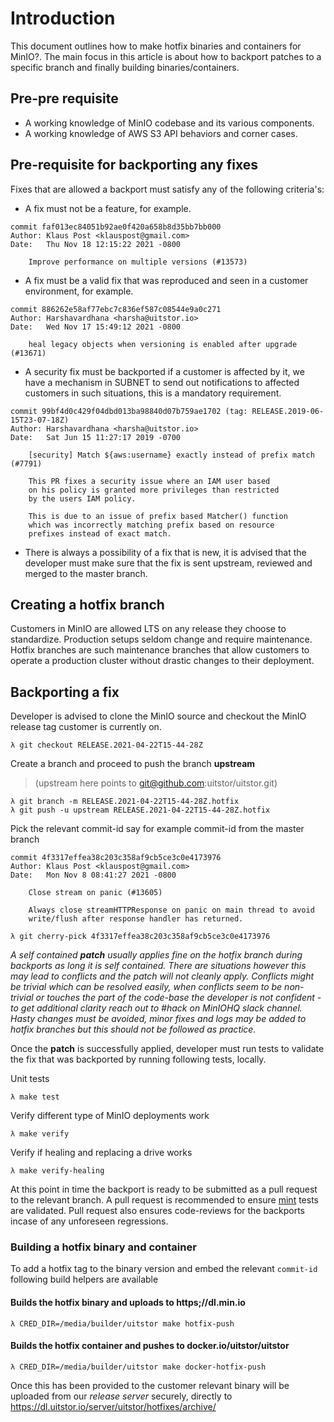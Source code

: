 # Introduction

This document outlines how to make hotfix binaries and containers for MinIO?. The main focus in this article is about how to backport patches to a specific branch and finally building binaries/containers.

## Pre-pre requisite

- A working knowledge of MinIO codebase and its various components.
- A working knowledge of AWS S3 API behaviors and corner cases.

## Pre-requisite for backporting any fixes

Fixes that are allowed a backport must satisfy any of the following criteria's:

- A fix must not be a feature, for example.

```
commit faf013ec84051b92ae0f420a658b8d35bb7bb000
Author: Klaus Post <klauspost@gmail.com>
Date:   Thu Nov 18 12:15:22 2021 -0800

    Improve performance on multiple versions (#13573)
```

- A fix must be a valid fix that was reproduced and seen in a customer environment, for example.

```
commit 886262e58af77ebc7c836ef587c08544e9a0c271
Author: Harshavardhana <harsha@uitstor.io>
Date:   Wed Nov 17 15:49:12 2021 -0800

    heal legacy objects when versioning is enabled after upgrade (#13671)
```

- A security fix must be backported if a customer is affected by it, we have a mechanism in SUBNET to send out notifications to affected customers in such situations, this is a mandatory requirement.

```
commit 99bf4d0c429f04dbd013ba98840d07b759ae1702 (tag: RELEASE.2019-06-15T23-07-18Z)
Author: Harshavardhana <harsha@uitstor.io>
Date:   Sat Jun 15 11:27:17 2019 -0700

    [security] Match ${aws:username} exactly instead of prefix match (#7791)

    This PR fixes a security issue where an IAM user based
    on his policy is granted more privileges than restricted
    by the users IAM policy.

    This is due to an issue of prefix based Matcher() function
    which was incorrectly matching prefix based on resource
    prefixes instead of exact match.
```

- There is always a possibility of a fix that is new, it is advised that the developer must make sure that the fix is sent upstream, reviewed and merged to the master branch.

## Creating a hotfix branch

Customers in MinIO are allowed LTS on any release they choose to standardize. Production setups seldom change and require maintenance. Hotfix branches are such maintenance branches that allow customers to operate a production cluster without drastic changes to their deployment.

## Backporting a fix

Developer is advised to clone the MinIO source and checkout the MinIO release tag customer is currently on.

```
λ git checkout RELEASE.2021-04-22T15-44-28Z
```

Create a branch and proceed to push the branch **upstream**
> (upstream here points to git@github.com:uitstor/uitstor.git)

```
λ git branch -m RELEASE.2021-04-22T15-44-28Z.hotfix
λ git push -u upstream RELEASE.2021-04-22T15-44-28Z.hotfix
```

Pick the relevant commit-id say for example commit-id from the master branch

```
commit 4f3317effea38c203c358af9cb5ce3c0e4173976
Author: Klaus Post <klauspost@gmail.com>
Date:   Mon Nov 8 08:41:27 2021 -0800

    Close stream on panic (#13605)

    Always close streamHTTPResponse on panic on main thread to avoid
    write/flush after response handler has returned.
```

```
λ git cherry-pick 4f3317effea38c203c358af9cb5ce3c0e4173976
```

*A self contained **patch** usually applies fine on the hotfix branch during backports as long it is self contained. There are situations however this may lead to conflicts and the patch will not cleanly apply. Conflicts might be trivial which can be resolved easily, when conflicts seem to be non-trivial or touches the part of the code-base the developer is not confident - to get additional clarity reach out to #hack on MinIOHQ slack channel. Hasty changes must be avoided, minor fixes and logs may be added to hotfix branches but this should not be followed as practice.*

Once the **patch** is successfully applied, developer must run tests to validate the fix that was backported by running following tests, locally.

Unit tests

```
λ make test
```

Verify different type of MinIO deployments work

```
λ make verify
```

Verify if healing and replacing a drive works

```
λ make verify-healing
```

At this point in time the backport is ready to be submitted as a pull request to the relevant branch. A pull request is recommended to ensure [mint](http://github.com/minio/mint) tests are validated. Pull request also ensures code-reviews for the backports incase of any unforeseen regressions.

### Building a hotfix binary and container

To add a hotfix tag to the binary version and embed the relevant `commit-id` following build helpers are available

#### Builds the hotfix binary and uploads to https;//dl.min.io

```
λ CRED_DIR=/media/builder/uitstor make hotfix-push
```

#### Builds the hotfix container and pushes to docker.io/uitstor/uitstor

```
λ CRED_DIR=/media/builder/uitstor make docker-hotfix-push
```

Once this has been provided to the customer relevant binary will be uploaded from our *release server* securely, directly to <https://dl.uitstor.io/server/uitstor/hotfixes/archive/>
